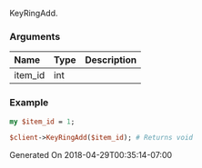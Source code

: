 KeyRingAdd.
### Arguments
**Name**|**Type**|**Description**
:---|:---|:---
item_id|int|

### Example

```perl
my $item_id = 1;

$client->KeyRingAdd($item_id); # Returns void
```


Generated On 2018-04-29T00:35:14-07:00